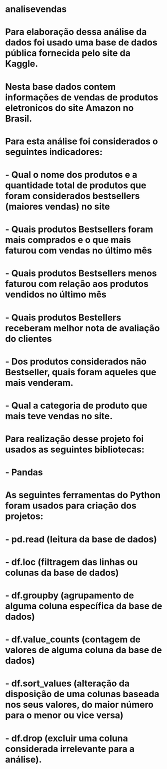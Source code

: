 # analisevendas
 # Para elaboração dessa análise da dados foi usado uma base de dados pública fornecida pelo site da Kaggle. 
 # Nesta base dados contem informações de vendas de produtos eletronicos do site Amazon no Brasil.
 # Para esta análise foi considerados o seguintes indicadores:
 #   - Qual o nome dos produtos e a quantidade total de produtos que foram considerados bestsellers (maiores vendas) no site
 #   - Quais produtos Bestsellers foram mais comprados e o que mais faturou com vendas no último mês
 #   - Quais produtos Bestsellers menos faturou com relação aos produtos vendidos no último mês
 #   - Quais produtos Bestellers receberam melhor nota de avaliação do clientes
 #   - Dos produtos considerados não Bestseller, quais foram aqueles que mais venderam.
 #   - Qual a categoria de produto que mais teve vendas no site.


# Para realização desse projeto foi usados as seguintes bibliotecas:
#   - Pandas

# As seguintes ferramentas do Python foram usados para criação dos projetos:
#   - pd.read (leitura da base de dados)
#   - df.loc (filtragem das linhas ou colunas da base de dados)
#   - df.groupby (agrupamento de alguma coluna específica da base de dados)
#   - df.value_counts (contagem de valores de alguma coluna da base de dados)
#   - df.sort_values (alteração da disposição de uma colunas baseada nos seus valores, do maior número para o menor ou vice versa) 
#   - df.drop (excluir uma coluna considerada irrelevante para a análise).

 
